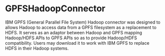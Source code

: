 GPFSHadoopConnector
===================

IBM GPFS (General Parallel File System) Hadoop connector was designed to allows Hadoop to access data from a GPFS filesystem as a replacement to HDFS. It serves as an adaptor between Hadoop and GPFS mapping Hadoop/HDFS APIs to GPFS APIs so as to provide Hadoop/HDFS compatibility. Users may download it to work with IBM GPFS to replace HDFS in their Hadoop systems.
